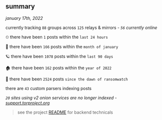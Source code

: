
## summary
_january 17th, 2022_

currently tracking `88` groups across `125` relays & mirrors - _`56` currently online_

⏲ there have been `1` posts within the `last 24 hours`

🦈 there have been `166` posts within the `month of january`

🪐 there have been `1078` posts within the `last 90 days`

🏚 there have been `162` posts within the `year of 2022`

🦕 there have been `2524` posts `since the dawn of ransomwatch`

there are `43` custom parsers indexing posts

_`20` sites using v2 onion services are no longer indexed - [support.torproject.org](https://support.torproject.org/onionservices/v2-deprecation/)_

> see the project [README](https://github.com/thetanz/ransomwatch#ransomwatch--) for backend technicals
